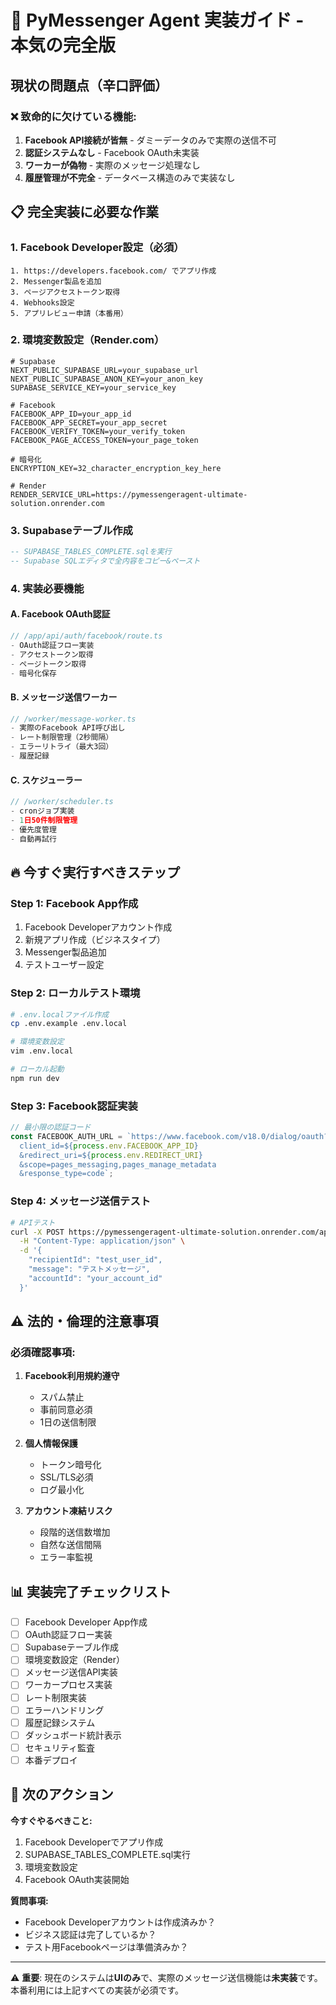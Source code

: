 # 🚨 PyMessenger Agent 実装ガイド - 本気の完全版

## 現状の問題点（辛口評価）

### ❌ 致命的に欠けている機能:
1. **Facebook API接続が皆無** - ダミーデータのみで実際の送信不可
2. **認証システムなし** - Facebook OAuth未実装
3. **ワーカーが偽物** - 実際のメッセージ処理なし
4. **履歴管理が不完全** - データベース構造のみで実装なし

## 📋 完全実装に必要な作業

### 1. Facebook Developer設定（必須）
```
1. https://developers.facebook.com/ でアプリ作成
2. Messenger製品を追加
3. ページアクセストークン取得
4. Webhooks設定
5. アプリレビュー申請（本番用）
```

### 2. 環境変数設定（Render.com）
```env
# Supabase
NEXT_PUBLIC_SUPABASE_URL=your_supabase_url
NEXT_PUBLIC_SUPABASE_ANON_KEY=your_anon_key
SUPABASE_SERVICE_KEY=your_service_key

# Facebook
FACEBOOK_APP_ID=your_app_id
FACEBOOK_APP_SECRET=your_app_secret
FACEBOOK_VERIFY_TOKEN=your_verify_token
FACEBOOK_PAGE_ACCESS_TOKEN=your_page_token

# 暗号化
ENCRYPTION_KEY=32_character_encryption_key_here

# Render
RENDER_SERVICE_URL=https://pymessengeragent-ultimate-solution.onrender.com
```

### 3. Supabaseテーブル作成
```sql
-- SUPABASE_TABLES_COMPLETE.sqlを実行
-- Supabase SQLエディタで全内容をコピー&ペースト
```

### 4. 実装必要機能

#### A. Facebook OAuth認証
```typescript
// /app/api/auth/facebook/route.ts
- OAuth認証フロー実装
- アクセストークン取得
- ページトークン取得
- 暗号化保存
```

#### B. メッセージ送信ワーカー
```typescript
// /worker/message-worker.ts
- 実際のFacebook API呼び出し
- レート制限管理（2秒間隔）
- エラーリトライ（最大3回）
- 履歴記録
```

#### C. スケジューラー
```typescript
// /worker/scheduler.ts  
- cronジョブ実装
- 1日50件制限管理
- 優先度管理
- 自動再試行
```

## 🔥 今すぐ実行すべきステップ

### Step 1: Facebook App作成
1. Facebook Developerアカウント作成
2. 新規アプリ作成（ビジネスタイプ）
3. Messenger製品追加
4. テストユーザー設定

### Step 2: ローカルテスト環境
```bash
# .env.localファイル作成
cp .env.example .env.local

# 環境変数設定
vim .env.local

# ローカル起動
npm run dev
```

### Step 3: Facebook認証実装
```typescript
// 最小限の認証コード
const FACEBOOK_AUTH_URL = `https://www.facebook.com/v18.0/dialog/oauth?
  client_id=${process.env.FACEBOOK_APP_ID}
  &redirect_uri=${process.env.REDIRECT_URI}
  &scope=pages_messaging,pages_manage_metadata
  &response_type=code`;
```

### Step 4: メッセージ送信テスト
```bash
# APIテスト
curl -X POST https://pymessengeragent-ultimate-solution.onrender.com/api/messages/send \
  -H "Content-Type: application/json" \
  -d '{
    "recipientId": "test_user_id",
    "message": "テストメッセージ",
    "accountId": "your_account_id"
  }'
```

## ⚠️ 法的・倫理的注意事項

### 必須確認事項:
1. **Facebook利用規約遵守**
   - スパム禁止
   - 事前同意必須
   - 1日の送信制限

2. **個人情報保護**
   - トークン暗号化
   - SSL/TLS必須
   - ログ最小化

3. **アカウント凍結リスク**
   - 段階的送信数増加
   - 自然な送信間隔
   - エラー率監視

## 📊 実装完了チェックリスト

- [ ] Facebook Developer App作成
- [ ] OAuth認証フロー実装
- [ ] Supabaseテーブル作成
- [ ] 環境変数設定（Render）
- [ ] メッセージ送信API実装
- [ ] ワーカープロセス実装
- [ ] レート制限実装
- [ ] エラーハンドリング
- [ ] 履歴記録システム
- [ ] ダッシュボード統計表示
- [ ] セキュリティ監査
- [ ] 本番デプロイ

## 🚀 次のアクション

**今すぐやるべきこと:**
1. Facebook Developerでアプリ作成
2. SUPABASE_TABLES_COMPLETE.sql実行
3. 環境変数設定
4. Facebook OAuth実装開始

**質問事項:**
- Facebook Developerアカウントは作成済みか？
- ビジネス認証は完了しているか？
- テスト用Facebookページは準備済みか？

---

⚠️ **重要**: 現在のシステムは**UIのみ**で、実際のメッセージ送信機能は**未実装**です。
本番利用には上記すべての実装が必須です。
